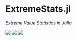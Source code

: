 # ExtremeStats.jl

*Extreme Value Statistics in Julia*

[![][travis-img]][travis-url] [![][julia-pkg-img]][julia-pkg-url] [![][codecov-img]][codecov-url]

[travis-img]: https://travis-ci.org/juliohm/ExtremeStats.jl.svg?branch=master
[travis-url]: https://travis-ci.org/juliohm/ExtremeStats.jl

[julia-pkg-img]: http://pkg.julialang.org/badges/ExtremeStats_0.6.svg
[julia-pkg-url]: http://pkg.julialang.org/?pkg=ExtremeStats

[codecov-img]: https://codecov.io/gh/juliohm/ExtremeStats.jl/branch/master/graph/badge.svg
[codecov-url]: https://codecov.io/gh/juliohm/ExtremeStats.jl
